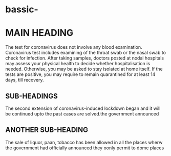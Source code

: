 # bassic-
<!DOCTYPE html>
<html>

<head>
    <title>first code</title>
</head>

<body>
    <h1>MAIN HEADING </h1>
    <p1>The test for coronavirus does not involve any blood examination. Coronavirus test includes examining of the throat swab or the nasal swab to check for infection. After taking samples, doctors posted at nodal hospitals may assess your physical health to decide whether hospitalisation is needed. Otherwise, you may be asked to stay isolated at home itself. If the tests are positive, you may require to remain quarantined for at least 14 days, till recovery. </p>
    <h2>SUB-HEADINGS</h2>
    <p2>The second extension of coronavirus-induced lockdown began  and it will be continued upto the past cases are solved.the government announced</p2>
    <h2>ANOTHER SUB-HEADING</h2>
    <p2>The sale of liquor, paan, tobacco has been allowed in all the places wherw the government had officially announced they oonly permit to dome places</p2>
 </body>
</html>
